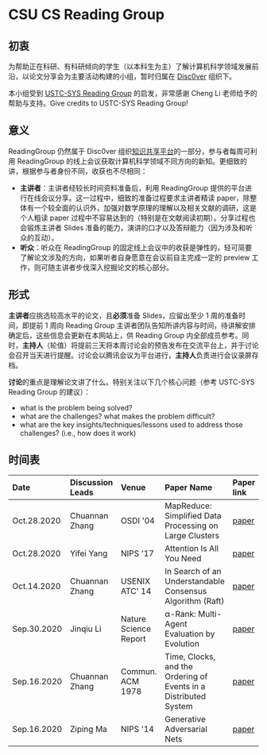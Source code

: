 # CSU CS Reading Group

## 初衷

为帮助正在科研、有科研倾向的学生（以本科生为主）了解计算机科学领域发展前沿，以论文分享会为主要活动构建的小组，暂时归属在 [Disc0ver](https://github.com/disc0ver-csu) 组织下。

本小组受到 [USTC-SYS Reading Group](http://210.45.114.146/wiki/doku.php?id=public:rg:readinggroup) 的启发，非常感谢 Cheng Li 老师给予的帮助与支持。Give credits to USTC-SYS Reading Group!

## 意义

ReadingGroup 仍然属于 Disc0ver 组织[知识共享平台](https://github.com/disc0ver-csu/csu-cs-reading-group)的一部分，参与者每周可利用 ReadingGroup 的线上会议获取计算机科学领域不同方向的新知。更细致的讲，根据参与者身份不同，收获也不尽相同：

- **主讲者**：主讲者经较长时间资料准备后，利用 ReadingGroup 提供的平台进行在线会议分享。这一过程中，细致的准备过程要求主讲者精读 paper，除整体有一个较全面的认识外，加强对数学原理的理解以及相关文献的调研，这是个人粗读 paper 过程中不容易达到的（特别是在文献阅读初期）。分享过程也会锻炼主讲者 Slides 准备的能力，演讲的口才以及答辩能力（因为涉及和听众的互动）。
- **听众**：听众在 ReadingGroup 的固定线上会议中的收获是弹性的，轻可简要了解论文涉及的方向，如果听者自身愿意在会议前自主完成一定的 preview 工作，则可随主讲者步伐深入挖掘论文的核心部分。

<!--more-->

## 形式

**主讲者**应挑选较高水平的论文，且**必须**准备 Slides，应留出至少 1 周的准备时间，即提前 1 周向 Reading Group 主讲者团队告知所讲内容与时间，待讲解安排确定后，这些信息会更新在本网站上，供 Reading Group 内全部成员参考。同时，**主持人**（轮值）将提前三天将本周讨论会的预告发布在交流平台上，并于讨论会召开当天进行提醒。讨论会以腾讯会议为平台进行，**主持人**负责进行会议录屏存档。

**讨论**的重点是理解论文讲了什么。特别关注以下几个核心问题（参考 USTC-SYS Reading Group 的建议）：

- what is the problem being solved?
- what are the challenges? what makes the problem difficult?
- what are the key insights/techniques/lessons used to address those challenges? (i.e., how does it work)

## 时间表

| Date        | Discussion Leads | Venue                 | Paper Name                                                       | Paper link                                                                                                                                      | Talk Slides | Video |
| :---------- | :--------------- | :-------------------- | :--------------------------------------------------------------- | :---------------------------------------------------------------------------------------------------------------------------------------------- | :---------- | :---- |
| Oct.28.2020 | Chuannan Zhang   | OSDI '04              | MapReduce: Simplified Data Processing on Large Clusters          | [paper](https://www.usenix.org/event/osdi04/tech/full_papers/dean/dean.pdf)                                                                     |             |
| Oct.28.2020 | Yifei Yang       | NIPS '17              | Attention Is All You Need                                        | [paper](https://arxiv.org/pdf/1706.03762)                                                                                                       |
| Oct.14.2020 | Chuannan Zhang   | USENIX ATC' 14        | In Search of an Understandable Consensus Algorithm (Raft)        | [paper](https://web.stanford.edu/~ouster/cgi-bin/papers/raft-atc14)                                                                             |
| Sep.30.2020 | Jinqiu Li        | Nature Science Report | α-Rank: Multi-Agent Evaluation by Evolution                      | [paper](https://arxiv.org/pdf/1903.01373)                                                                                                       |             |       |
| Sep.16.2020 | Chuannan Zhang   | Commun. ACM 1978      | Time, Clocks, and the Ordering of Events in a Distributed System | [paper](https://www.microsoft.com/en-us/research/wp-content/uploads/2016/12/Time-Clocks-and-the-Ordering-of-Events-in-a-Distributed-System.pdf) |             |
| Sep.16.2020 | Ziping Ma        | NIPS '14              | Generative Adversarial Nets                                      | [paper](https://arxiv.org/pdf/1406.2661.pdf)                                                                                                    |
